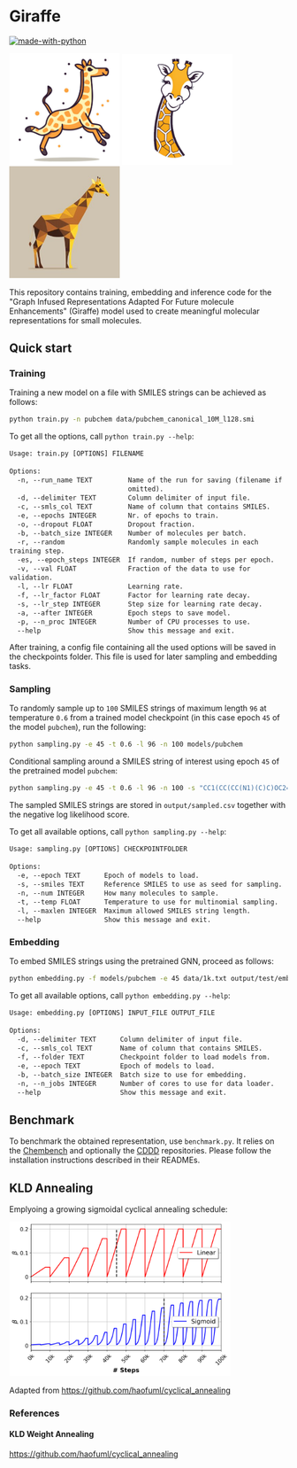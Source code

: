 # Giraffe

[![made-with-python](https://img.shields.io/badge/Made%20with-Python-1f425f.svg)](https://www.python.org/)

<p float="left">
  <img src="data/logo2.png" width="200"/>
  <img src="data/logo.png" width="200"/>
  <img src="data/logo3.png" width="200"/>
</p>

This repository contains training, embedding and inference code for the "Graph Infused Representations Adapted For Future molecule Enhancements" (Giraffe) model used to create meaningful molecular representations for small molecules.

## Quick start
### Training
Training a new model on a file with SMILES strings can be achieved as follows:
```bash
python train.py -n pubchem data/pubchem_canonical_10M_l128.smi
```
To get all the options, call `python train.py --help`:
```
Usage: train.py [OPTIONS] FILENAME

Options:
  -n, --run_name TEXT         Name of the run for saving (filename if
                              omitted).
  -d, --delimiter TEXT        Column delimiter of input file.
  -c, --smls_col TEXT         Name of column that contains SMILES.
  -e, --epochs INTEGER        Nr. of epochs to train.
  -o, --dropout FLOAT         Dropout fraction.
  -b, --batch_size INTEGER    Number of molecules per batch.
  -r, --random                Randomly sample molecules in each training step.
  -es, --epoch_steps INTEGER  If random, number of steps per epoch.
  -v, --val FLOAT             Fraction of the data to use for validation.
  -l, --lr FLOAT              Learning rate.
  -f, --lr_factor FLOAT       Factor for learning rate decay.
  -s, --lr_step INTEGER       Step size for learning rate decay.
  -a, --after INTEGER         Epoch steps to save model.
  -p, --n_proc INTEGER        Number of CPU processes to use.
  --help                      Show this message and exit.
```

After training, a config file containing all the used options will be saved in the checkpoints folder. This file is used for later sampling and embedding tasks.

### Sampling
To randomly sample up to `100` SMILES strings of maximum length `96` at temperature `0.6` from a trained model checkpoint (in this case epoch `45` of the model `pubchem`), run the following:
```bash
python sampling.py -e 45 -t 0.6 -l 96 -n 100 models/pubchem
```

Conditional sampling around a SMILES string of interest using epoch `45` of the pretrained model `pubchem`:
```bash
python sampling.py -e 45 -t 0.6 -l 96 -n 100 -s "CC1(CC(CC(N1)(C)C)OC2=NN=C(C=C2)C3=C(C=C(C=C3)C4=CNN=C4)O)C" models/pubchem
```
The sampled SMILES strings are stored in `output/sampled.csv` together with the negative log likelihood score.

To get all available options, call `python sampling.py --help`:
```
Usage: sampling.py [OPTIONS] CHECKPOINTFOLDER

Options:
  -e, --epoch TEXT      Epoch of models to load.
  -s, --smiles TEXT     Reference SMILES to use as seed for sampling.
  -n, --num INTEGER     How many molecules to sample.
  -t, --temp FLOAT      Temperature to use for multinomial sampling.
  -l, --maxlen INTEGER  Maximum allowed SMILES string length.
  --help                Show this message and exit.
```

### Embedding
To embed SMILES strings using the pretrained GNN, proceed as follows:
```bash
python embedding.py -f models/pubchem -e 45 data/1k.txt output/test/embeddings.csv
```
To get all available options, call `python embedding.py --help`:
```
Usage: embedding.py [OPTIONS] INPUT_FILE OUTPUT_FILE

Options:
  -d, --delimiter TEXT      Column delimiter of input file.
  -c, --smls_col TEXT       Name of column that contains SMILES.
  -f, --folder TEXT         Checkpoint folder to load models from.
  -e, --epoch TEXT          Epoch of models to load.
  -b, --batch_size INTEGER  Batch size to use for embedding.
  -n, --n_jobs INTEGER      Number of cores to use for data loader.
  --help                    Show this message and exit.
```

## Benchmark
To benchmark the obtained representation, use `benchmark.py`. 
It relies on the [Chembench](https://github.com/shenwanxiang/ChemBench) and optionally the [CDDD](https://github.com/jrwnter/cddd) repositories. 
Please follow the installation instructions described in their READMEs.

## KLD Annealing
Emplyoing a growing sigmoidal cyclical annealing schedule:

<img src="paper/figures/annealing_cyclical.png" alt="annealing" width="400"/>

Adapted from https://github.com/haofuml/cyclical_annealing

### References

#### KLD Weight Annealing
https://github.com/haofuml/cyclical_annealing
